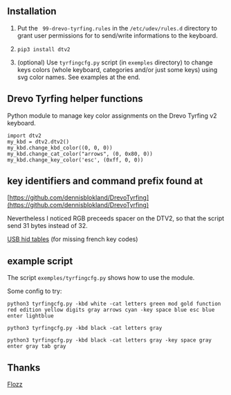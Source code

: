 ## Installation

1. Put the ` 99-drevo-tyrfing.rules` in the `/etc/udev/rules.d`
   directory to grant user permissions for to send/write
   informations to the keyboard.

2. `pip3 install dtv2`

3. (optional) Use `tyrfingcfg.py` script (in `exemples` directory)
   to change keys colors (whole keyboard, categories and/or just
   some keys) using svg color names. See examples at the end.

## Drevo Tyrfing helper functions

Python module to manage key color assignments on the Drevo Tyrfing
v2 keyboard.

``` python3
import dtv2
my_kbd = dtv2.dtv2()
my_kbd.change_kbd_color((0, 0, 0))
my_kbd.change_cat_color("arrows", (0, 0x80, 0))
my_kbd.change_key_color('esc', (0xff, 0, 0))
```

## key identifiers and command prefix found at

[https://github.com/dennisblokland/DrevoTyrfing](https://github.com/dennisblokland/DrevoTyrfing)

Nevertheless I noticed RGB preceeds spacer on the DTV2, so that the
script send 31 bytes instead of 32.

[USB hid tables](https://www.usb.org/sites/default/files/documents/hut1_12v2.pdf) (for missing french key codes) 

## example script

The script `exemples/tyrfingcfg.py` shows how to use the module.

Some config to try:

`python3 tyrfingcfg.py -kbd white -cat letters green mod gold function red edition yellow digits gray arrows cyan -key space blue esc blue enter lightblue`


`python3 tyrfingcfg.py -kbd black -cat letters gray`

`python3 tyrfingcfg.py -kbd black -cat letters gray -key space gray enter gray tab gray`


## Thanks

[Flozz](https://github.com/flozz)

